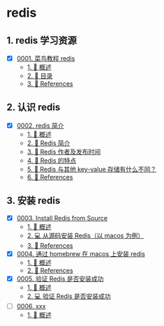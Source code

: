 # redis


## 1. redis 学习资源

- [x] [0001. 菜鸟教程 redis](https://tdahuyou.github.io/TNotes.redis/notes/0001.%20%E8%8F%9C%E9%B8%9F%E6%95%99%E7%A8%8B%20redis/README)
  - [1. 📝 概述](https://tdahuyou.github.io/TNotes.redis/notes/0001.%20%E8%8F%9C%E9%B8%9F%E6%95%99%E7%A8%8B%20redis/README#1--概述)
  - [2. 📒 目录](https://tdahuyou.github.io/TNotes.redis/notes/0001.%20%E8%8F%9C%E9%B8%9F%E6%95%99%E7%A8%8B%20redis/README#2--目录)
  - [3. 🔗 References](https://tdahuyou.github.io/TNotes.redis/notes/0001.%20%E8%8F%9C%E9%B8%9F%E6%95%99%E7%A8%8B%20redis/README#3--references)

## 2. 认识 redis

- [x] [0002. redis 简介](https://tdahuyou.github.io/TNotes.redis/notes/0002.%20redis%20%E7%AE%80%E4%BB%8B/README)
  - [1. 📝 概述](https://tdahuyou.github.io/TNotes.redis/notes/0002.%20redis%20%E7%AE%80%E4%BB%8B/README#1--概述)
  - [2. 📒 Redis 简介](https://tdahuyou.github.io/TNotes.redis/notes/0002.%20redis%20%E7%AE%80%E4%BB%8B/README#2--redis-简介)
  - [3. 📒 Redis 作者及发布时间](https://tdahuyou.github.io/TNotes.redis/notes/0002.%20redis%20%E7%AE%80%E4%BB%8B/README#3--redis-作者及发布时间)
  - [4. 📒 Redis 的特点](https://tdahuyou.github.io/TNotes.redis/notes/0002.%20redis%20%E7%AE%80%E4%BB%8B/README#4--redis-的特点)
  - [5. 🤔 Redis 与其他 key-value 存储有什么不同？](https://tdahuyou.github.io/TNotes.redis/notes/0002.%20redis%20%E7%AE%80%E4%BB%8B/README#5--redis-与其他-key-value-存储有什么不同)
  - [6. 🔗 References](https://tdahuyou.github.io/TNotes.redis/notes/0002.%20redis%20%E7%AE%80%E4%BB%8B/README#6--references)

## 3. 安装 redis

- [x] [0003. Install Redis from Source](https://tdahuyou.github.io/TNotes.redis/notes/0003.%20Install%20Redis%20from%20Source/README)
  - [1. 📝 概述](https://tdahuyou.github.io/TNotes.redis/notes/0003.%20Install%20Redis%20from%20Source/README#1--概述)
  - [2. 💻 从源码安装 Redis（以 macos 为例）](https://tdahuyou.github.io/TNotes.redis/notes/0003.%20Install%20Redis%20from%20Source/README#2--从源码安装-redis以-macos-为例)
  - [3. 🔗 References](https://tdahuyou.github.io/TNotes.redis/notes/0003.%20Install%20Redis%20from%20Source/README#3--references)
- [x] [0004. 通过 homebrew 在 macos 上安装 redis](https://tdahuyou.github.io/TNotes.redis/notes/0004.%20%E9%80%9A%E8%BF%87%20homebrew%20%E5%9C%A8%20macos%20%E4%B8%8A%E5%AE%89%E8%A3%85%20redis/README)
  - [1. 📝 概述](https://tdahuyou.github.io/TNotes.redis/notes/0004.%20%E9%80%9A%E8%BF%87%20homebrew%20%E5%9C%A8%20macos%20%E4%B8%8A%E5%AE%89%E8%A3%85%20redis/README#1--概述)
  - [2. 🔗 References](https://tdahuyou.github.io/TNotes.redis/notes/0004.%20%E9%80%9A%E8%BF%87%20homebrew%20%E5%9C%A8%20macos%20%E4%B8%8A%E5%AE%89%E8%A3%85%20redis/README#2--references)
- [x] [0005. 验证 Redis 是否安装成功](https://tdahuyou.github.io/TNotes.redis/notes/0005.%20%E9%AA%8C%E8%AF%81%20Redis%20%E6%98%AF%E5%90%A6%E5%AE%89%E8%A3%85%E6%88%90%E5%8A%9F/README)
  - [1. 📝 概述](https://tdahuyou.github.io/TNotes.redis/notes/0005.%20%E9%AA%8C%E8%AF%81%20Redis%20%E6%98%AF%E5%90%A6%E5%AE%89%E8%A3%85%E6%88%90%E5%8A%9F/README#1--概述)
  - [2. 💻 验证 Redis 是否安装成功](https://tdahuyou.github.io/TNotes.redis/notes/0005.%20%E9%AA%8C%E8%AF%81%20Redis%20%E6%98%AF%E5%90%A6%E5%AE%89%E8%A3%85%E6%88%90%E5%8A%9F/README#2--验证-redis-是否安装成功)
- [ ] [0006. xxx](https://tdahuyou.github.io/TNotes.redis/notes/0006.%20xxx/README)
  - [1. 📝 概述](https://tdahuyou.github.io/TNotes.redis/notes/0006.%20xxx/README#1--概述)
